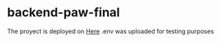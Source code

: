 # backend-paw-final

The proyect is deployed on [Here](https://backend-paw-final-production.up.railway.app/)
.env was uploaded for testing purposes
